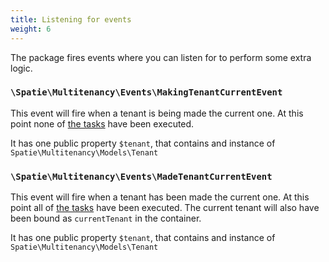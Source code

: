 ```yaml
---
title: Listening for events
weight: 6
---
```


The package fires events where you can listen for to perform some extra logic.

### `\Spatie\Multitenancy\Events\MakingTenantCurrentEvent`

This event will fire when a tenant is being made the current one. At this point none of [the tasks](/laravel-multitenancy/v1/using-tasks-to-prepare-the-environment/overview/) have been executed. 

It has one public property `$tenant`, that contains and instance of `Spatie\Multitenancy\Models\Tenant`

### `\Spatie\Multitenancy\Events\MadeTenantCurrentEvent`

This event will fire when a tenant has been made the current one. At this point all of [the tasks](/laravel-multitenancy/v1/using-tasks-to-prepare-the-environment/overview/) have been executed. The current tenant will also have been bound as `currentTenant` in the container.

It has one public property `$tenant`, that contains and instance of `Spatie\Multitenancy\Models\Tenant`
